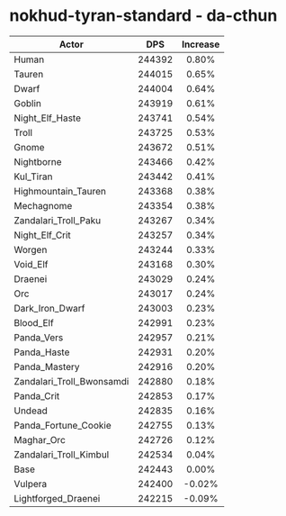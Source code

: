 # nokhud-tyran-standard - da-cthun
| Actor | DPS | Increase |
|---|:---:|:---:|
|Human|244392|0.80%|
|Tauren|244015|0.65%|
|Dwarf|244004|0.64%|
|Goblin|243919|0.61%|
|Night_Elf_Haste|243741|0.54%|
|Troll|243725|0.53%|
|Gnome|243672|0.51%|
|Nightborne|243466|0.42%|
|Kul_Tiran|243442|0.41%|
|Highmountain_Tauren|243368|0.38%|
|Mechagnome|243354|0.38%|
|Zandalari_Troll_Paku|243267|0.34%|
|Night_Elf_Crit|243257|0.34%|
|Worgen|243244|0.33%|
|Void_Elf|243168|0.30%|
|Draenei|243029|0.24%|
|Orc|243017|0.24%|
|Dark_Iron_Dwarf|243003|0.23%|
|Blood_Elf|242991|0.23%|
|Panda_Vers|242957|0.21%|
|Panda_Haste|242931|0.20%|
|Panda_Mastery|242916|0.20%|
|Zandalari_Troll_Bwonsamdi|242880|0.18%|
|Panda_Crit|242853|0.17%|
|Undead|242835|0.16%|
|Panda_Fortune_Cookie|242755|0.13%|
|Maghar_Orc|242726|0.12%|
|Zandalari_Troll_Kimbul|242534|0.04%|
|Base|242443|0.00%|
|Vulpera|242400|-0.02%|
|Lightforged_Draenei|242215|-0.09%|
